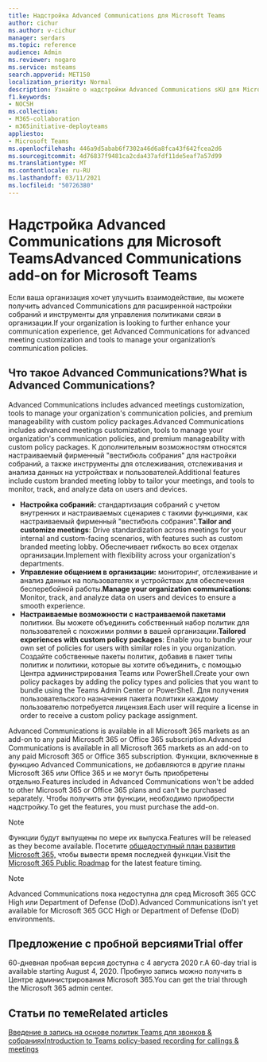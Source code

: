```yaml
---
title: Надстройка Advanced Communications для Microsoft Teams
author: cichur
ms.author: v-cichur
manager: serdars
ms.topic: reference
audience: Admin
ms.reviewer: nogaro
ms.service: msteams
search.appverid: MET150
localization_priority: Normal
description: Узнайте о надстройки Advanced Communications sKU для Microsoft Teams.
f1.keywords:
- NOCSH
ms.collection:
- M365-collaboration
- m365initiative-deployteams
appliesto:
- Microsoft Teams
ms.openlocfilehash: 446a9d5abab6f7302a46d6a8fca43f642fcea2d6
ms.sourcegitcommit: 4d76837f9481ca2cda437afdf11de5eaf7a57d99
ms.translationtype: MT
ms.contentlocale: ru-RU
ms.lasthandoff: 03/11/2021
ms.locfileid: "50726380"
---
```

# <a name="advanced-communications-add-on-for-microsoft-teams"></a><span data-ttu-id="7794f-103">Надстройка Advanced Communications для Microsoft Teams</span><span class="sxs-lookup"><span data-stu-id="7794f-103">Advanced Communications add-on for Microsoft Teams</span></span>

<span data-ttu-id="7794f-104">Если ваша организация хочет улучшить взаимодействие, вы можете получить advanced Communications для расширенной настройки собраний и инструменты для управления политиками связи в организации.</span><span class="sxs-lookup"><span data-stu-id="7794f-104">If your organization is looking to further enhance your communication experience, get Advanced Communications for advanced meeting customization and tools to manage your organization’s communication policies.</span></span>

## <a name="what-is-advanced-communications"></a><span data-ttu-id="7794f-105">Что такое Advanced Communications?</span><span class="sxs-lookup"><span data-stu-id="7794f-105">What is Advanced Communications?</span></span>

<span data-ttu-id="7794f-106">Advanced Communications includes advanced meetings customization, tools to manage your organization's communication policies, and premium manageability with custom policy packages.</span><span class="sxs-lookup"><span data-stu-id="7794f-106">Advanced Communications includes advanced meetings customization, tools to manage your organization's communication policies, and premium manageability with custom policy packages.</span></span> <span data-ttu-id="7794f-107">К дополнительным возможностям относятся настраиваемый фирменный "вестибюль собрания" для настройки собраний, а также инструменты для отслеживания, отслеживания и анализа данных на устройствах и пользователей.</span><span class="sxs-lookup"><span data-stu-id="7794f-107">Additional features include custom branded meeting lobby to tailor your meetings, and tools to monitor, track, and analyze data on users and devices.</span></span>

- <span data-ttu-id="7794f-108">**Настройка собраний:** стандартизация собраний с учетом внутренних и настраиваемых сценариев с такими функциями, как настраиваемый фирменный "вестибюль собрания".</span><span class="sxs-lookup"><span data-stu-id="7794f-108">**Tailor and customize meetings**: Drive standardization across meetings for your internal and custom-facing scenarios, with features such as custom branded meeting lobby.</span></span> <span data-ttu-id="7794f-109">Обеспечивает гибкость во всех отделах организации.</span><span class="sxs-lookup"><span data-stu-id="7794f-109">Implement with flexibility across your organization's departments.</span></span>
- <span data-ttu-id="7794f-110">**Управление общением в организации:** мониторинг, отслеживание и анализ данных на пользователях и устройствах для обеспечения бесперебойной работы.</span><span class="sxs-lookup"><span data-stu-id="7794f-110">**Manage your organization communications**: Monitor, track, and analyze data on users and devices to ensure a smooth experience.</span></span>
- <span data-ttu-id="7794f-111">**Настраиваемые возможности с настраиваемой пакетами** политики. Вы можете объединить собственный набор политик для пользователей с похожими ролями в вашей организации.</span><span class="sxs-lookup"><span data-stu-id="7794f-111">**Tailored experiences with custom policy packages**: Enable you to bundle your own set of policies for users with similar roles in you organization.</span></span> <span data-ttu-id="7794f-112">Создайте собственные пакеты политик, добавив в пакет типы политик и политики, которые вы хотите объединить, с помощью Центра администрирования Teams или PowerShell.</span><span class="sxs-lookup"><span data-stu-id="7794f-112">Create your own policy packages by adding the policy types and policies that you want to bundle using the Teams Admin Center or PowerShell.</span></span> <span data-ttu-id="7794f-113">Для получения пользовательского назначения пакета политики каждому пользователю потребуется лицензия.</span><span class="sxs-lookup"><span data-stu-id="7794f-113">Each user will require a license in order to receive a custom policy package assignment.</span></span> 

<span data-ttu-id="7794f-114">Advanced Communications is available in all Microsoft 365 markets as an add-on to any paid Microsoft 365 or Office 365 subscription.</span><span class="sxs-lookup"><span data-stu-id="7794f-114">Advanced Communications is available in all Microsoft 365 markets as an add-on to any paid Microsoft 365 or Office 365 subscription.</span></span> <span data-ttu-id="7794f-115">Функции, включенные в функцию Advanced Communications, не добавляются в другие планы Microsoft 365 или Office 365 и не могут быть приобретены отдельно.</span><span class="sxs-lookup"><span data-stu-id="7794f-115">Features included in Advanced Communications won't be added to other Microsoft 365 or Office 365 plans and can't be purchased separately.</span></span> <span data-ttu-id="7794f-116">Чтобы получить эти функции, необходимо приобрести надстройку.</span><span class="sxs-lookup"><span data-stu-id="7794f-116">To get the features, you must purchase the add-on.</span></span>

> [!NOTE]
> <span data-ttu-id="7794f-117">Функции будут выпущены по мере их выпуска.</span><span class="sxs-lookup"><span data-stu-id="7794f-117">Features will be released as they become available.</span></span> <span data-ttu-id="7794f-118">Посетите [общедоступный план развития Microsoft 365,](https://www.microsoft.com/microsoft-365/roadmap?filters=Microsoft%20Teams) чтобы вывести время последней функции.</span><span class="sxs-lookup"><span data-stu-id="7794f-118">Visit the [Microsoft 365 Public Roadmap](https://www.microsoft.com/microsoft-365/roadmap?filters=Microsoft%20Teams) for the latest feature timing.</span></span>

> [!NOTE]
> <span data-ttu-id="7794f-119">Advanced Communications пока недоступна для сред Microsoft 365 GCC High или Department of Defense (DoD).</span><span class="sxs-lookup"><span data-stu-id="7794f-119">Advanced Communications isn't yet available for Microsoft 365 GCC High or Department of Defense (DoD) environments.</span></span>

## <a name="trial-offer"></a><span data-ttu-id="7794f-120">Предложение с пробной версиями</span><span class="sxs-lookup"><span data-stu-id="7794f-120">Trial offer</span></span>

<span data-ttu-id="7794f-121">60-дневная пробная версия доступна с 4 августа 2020 г.</span><span class="sxs-lookup"><span data-stu-id="7794f-121">A 60-day trial is available starting August 4, 2020.</span></span> <span data-ttu-id="7794f-122">Пробную запись можно получить в Центре администрирования Microsoft 365.</span><span class="sxs-lookup"><span data-stu-id="7794f-122">You can get the trial through the Microsoft 365 admin center.</span></span>

## <a name="related-articles"></a><span data-ttu-id="7794f-123">Статьи по теме</span><span class="sxs-lookup"><span data-stu-id="7794f-123">Related articles</span></span>

[<span data-ttu-id="7794f-124">Введение в запись на основе политик Teams для звонков & собраниях</span><span class="sxs-lookup"><span data-stu-id="7794f-124">Introduction to Teams policy-based recording for callings & meetings</span></span>](../teams-recording-policy.md)
